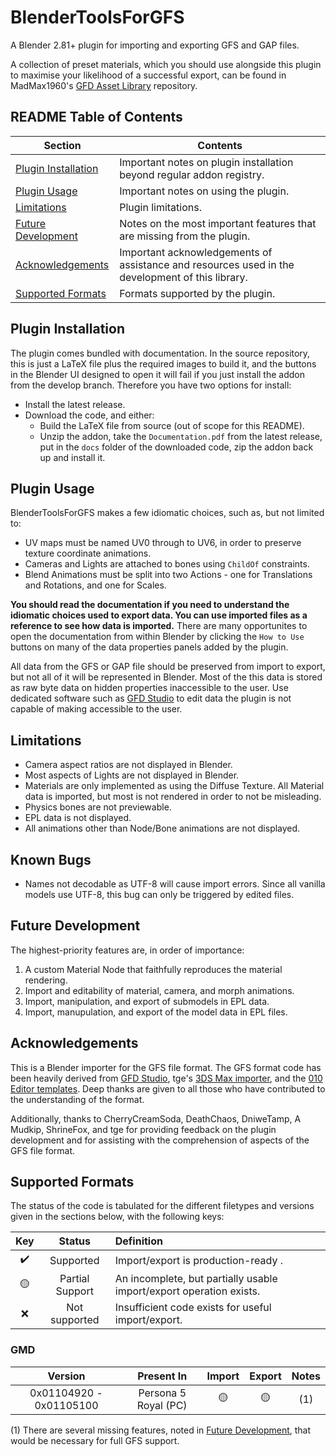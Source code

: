 # BlenderToolsForGFS
A Blender 2.81+ plugin for importing and exporting GFS and GAP files.

A collection of preset materials, which you should use alongside this plugin to maximise your likelihood of a successful export, can be found in MadMax1960's [GFD Asset Library](https://github.com/MadMax1960/gfd-asset-library) repository.

<!--
#### ⚠ IMPORTANT NOTE ⚠

The export of models using this plugin is idiomatic and require a very specific arrangement of data and objects. Please [READ THE DOCUMENTATION]() (link incomplete for now, will link to documentation when written) to learn how to export models using the plugin.

You can also access the documentation from within Blender by inspecting the drop-down menu for the plugin in the Blender Preferences/Addons menu and clicking the link to the documentation, or by opening the PDF in the `docs` folder of the plugin repository.

#### ⚠ IMPORTANT NOTE ⚠
-->

## README Table of Contents
| Section | Contents |
|---|---|
| [Plugin Installation](#plugin-installation) | Important notes on plugin installation beyond regular addon registry. |
| [Plugin Usage](#plugin-usage) | Important notes on using the plugin. |
| [Limitations](#limitations) | Plugin limitations. |
| [Future Development](#future-development) | Notes on the most important features that are missing from the plugin. |
| [Acknowledgements](#acknowledgements) | Important acknowledgements of assistance and resources used in the development of this library. |
| [Supported Formats](#supported-formats) | Formats supported by the plugin. |

## Plugin Installation
The plugin comes bundled with documentation. In the source repository, this is just a LaTeX file plus the required images to build it, and the buttons in the Blender UI designed to open it will fail if you just install the addon from the develop branch. Therefore you have two options for install:
- Install the latest release.
- Download the code, and either:
    - Build the LaTeX file from source (out of scope for this README).
    - Unzip the addon, take the `Documentation.pdf` from the latest release, put in the `docs` folder of the downloaded code, zip the addon back up and install it.

## Plugin Usage
BlenderToolsForGFS makes a few idiomatic choices, such as, but not limited to:
- UV maps must be named UV0 through to UV6, in order to preserve texture coordinate animations.
- Cameras and Lights are attached to bones using `ChildOf` constraints.
- Blend Animations must be split into two Actions - one for Translations and Rotations, and one for Scales.

**You should read the documentation if you need to understand the idiomatic choices used to export data. You can use imported files as a reference to see how data is imported.** There are many opportunites to open the documentation from within Blender by clicking the `How to Use` buttons on many of the data properties panels added by the plugin.

All data from the GFS or GAP file should be preserved from import to export, but not all of it will be represented in Blender. Most of the this data is stored as raw byte data on hidden properties inaccessible to the user. Use dedicated software such as [GFD Studio](https://github.com/tge-was-taken/GFD-Studio) to edit data the plugin is not capable of making accessible to the user.

## Limitations
- Camera aspect ratios are not displayed in Blender.
- Most aspects of Lights are not displayed in Blender.
- Materials are only implemented as using the Diffuse Texture. All Material data is imported, but most is not rendered in order to not be misleading.
- Physics bones are not previewable.
- EPL data is not displayed.
- All animations other than Node/Bone animations are not displayed.

## Known Bugs
- Names not decodable as UTF-8 will cause import errors. Since all vanilla models use UTF-8, this bug can only be triggered by edited files.

## Future Development
The highest-priority features are, in order of importance:
1) A custom Material Node that faithfully reproduces the material rendering.
2) Import and editability of material, camera, and morph animations.
3) Import, manipulation, and export of submodels in EPL data.
4) Import, manupulation, and export of the model data in EPL files.

## Acknowledgements
This is a Blender importer for the GFS file format. The GFS format code has been heavily derived from [GFD Studio](https://github.com/tge-was-taken/GFD-Studio), tge's [3DS Max importer](https://github.com/tge-was-taken/GFD-Studio/tree/master/Resources/GfdImporter), and the [010 Editor templates](https://github.com/CherryCreamSoda/010-Editor-Templates/blob/master/templates/p5_gfd.bt). Deep thanks are given to all those who have contributed to the understanding of the format.

Additionally, thanks to CherryCreamSoda, DeathChaos, DniweTamp, A Mudkip, ShrineFox, and tge for providing feedback on the plugin development and for assisting with the comprehension of aspects of the GFS file format.

## Supported Formats
The status of the code is tabulated for the different filetypes and versions given in the sections below, with the following keys:

| Key | Status | Definition |
| :---: | :---: | :--- |
|✔️| Supported | Import/export is production-ready .|
|🟡| Partial Support | An incomplete, but partially usable import/export operation exists.|
|❌| Not supported | Insufficient code exists for useful import/export. |

### GMD

| Version | Present In | Import | Export | Notes |
|:---:|:---:|:---:|:---:|:---:|
| 0x01104920 - 0x01105100 | Persona 5 Royal (PC) | 🟡 | 🟡 | (1) |

(1) There are several missing features, noted in [Future Development](#future-development), that would be necessary for full GFS support.
